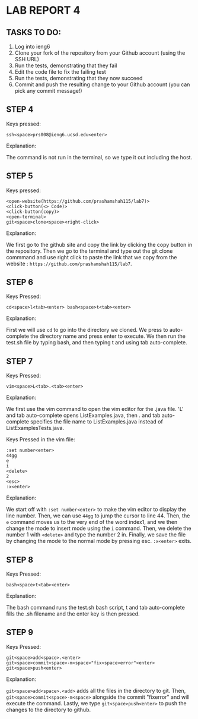 # LAB REPORT 4

## TASKS TO DO: 

1. Log into ieng6
2. Clone your fork of the repository from your Github account (using the SSH URL) 
3. Run the tests, demonstrating that they fail
4. Edit the code file to fix the failing test
5. Run the tests, demonstrating that they now succeed
6. Commit and push the resulting change to your Github account (you can pick any commit message!)

## STEP 4

Keys pressed: 

`ssh<space>prs008@ieng6.ucsd.edu<enter>`

Explanation: 

The command is not run in the terminal, so we type it out including the host.

## STEP 5

Keys pressed: 

````
<open-website(https://github.com/prashamshah115/lab7)>
<click-button(<> Code)>
<click-button(copy)>
<open-terminal>
git<space>clone<space><right-click>
````

Explanation:

We first go to the github site and copy the link by clicking the copy button in the repository. Then we go to the terminal and type out the git clone commmand and use right click to paste the link that we copy from the website : `https://github.com/prashamshah115/lab7`.


## STEP 6

Keys Pressed: 

`cd<space>l<tab><enter>
bash<space>t<tab><enter>`

Explanation: 

First we will use `cd` to go into the directory we cloned. We press <tab> to auto-complete the directory name and press enter to execute. We then run the test.sh file by typing bash, and then typing t and using tab auto-complete.

## STEP 7

Keys Pressed: 

`vim<space>L<tab>.<tab><enter>`

Explanation: 

We first use the vim command to open the vim editor for the .java file. 'L' and tab auto-complete opens ListExamples.java, then . and tab auto-complete specifies the file name to ListExamples.java instead of ListExamplesTests.java.


Keys Pressed in the vim file: 

````
:set number<enter>
44gg
e
i
<delete>
2
<esc>
:x<enter>
````

Explanation: 

We start off with `:set number<enter>` to make the vim editor to display the line number. Then, we can use `44gg` to jump the cursor to line 44. Then, the `e` command moves us to the very end of the word index1, and we then change the mode to insert mode using the `i` command. Then, we delete the number 1 with `<delete>` and type the number 2 in. Finally, we save the file by changing the mode to the normal mode by pressing esc. `:x<enter>` exits.

## STEP 8

Keys Pressed: 

`bash<space>t<tab><enter>`

Explanation: 

The bash command runs the test.sh bash script, t and tab auto-complete fills the .sh filename and the enter key is then pressed.

## STEP 9

Keys Pressed: 

````
git<space>add<space>.<enter>
git<space>commit<space>-m<space>"fix<space>error"<enter>
git<space>push<enter>
````

Explanation: 

`git<space>add<space>.<add>` adds all the files in the directory to git. Then,  `git<space>commit<space>-m<space>` alongside the commit "fix<space>error" and <enter> will execute the command. Lastly, we type `git<space>push<enter>` to push the changes to the directory to github.
